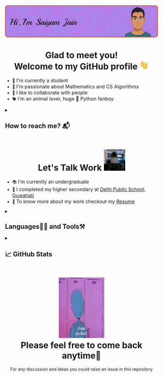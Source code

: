 ![Alt text](./resources/header.png)

<h1 align="center">Glad to meet you!<br>Welcome to my GitHub profile <img src="./resources/wave.gif" widht="30px" height="30px"></h1>
<ul>
    <li>🏢 <font size="3">I'm currently a student</font></li>
    <li>💜 <font size="3">I'm passionate about Mathematics and CS Algorithms</font></li>
    <li>🤝 <font size="3">I like to collaborate with people</font></li>
    <li>🐕 <font size="3">I'm an animal lover, huge 🐍 Python fanboy</font></li>
</ul>

<details>
    <summary><h2 style="padding-bottom:0px">How to reach me? 📬</h2></summary>
    <br>
    <a href="https://www.linkedin.com/in/saiyam-sandhir/"><img src="https://img.shields.io/badge/LinkedIn-blue?logo=linkedin&logoColor=white&style=for-the-badge" height="30px" widht="30px"></a>
    <a href="https://twitter.com/saiyam_sandhir"><img src="https://img.shields.io/badge/twitter-blue?logo=twitter&logoColor=white&style=for-the-badge" height="30px" widht="30px"></a>
    <a href="https://github.com/saiyam-sandhir"><img src="https://img.shields.io/badge/GitHub-purple?logo=github&logoColor=white&style=for-the-badge" height="30px" widht="30px"></a>
    <a href="mailto:saiyamsandhir@gmail.com"><img src="https://img.shields.io/badge/Email-red?logo=&Color=white&style=for-the-badge" height="30px" widht="30px"></a>
</details>

<h1 align="center">Let's Talk Work <img src="./resources/work.webp" width="70px" height="70px"></h1>
<ul>
    <li>📚 <font size="3">I'm currently an undergraduate</font></li>
    <li>🏫 <font size="3">I completed my higher secondary at <a href="https://dpsguwahati.org/">Delhi Public School, Guwahati</a></font></li>
    <li>🤔 <font size="3">To know more about my work checkout my <a href="">Resume</a></font></li>
</ul>

<details>
    <summary><h2 style="padding-bottom:0px">Languages👨‍💻 and Tools⚒</h2></summary>
    <br>
    <img src="./resources/python.png" alt="Python" height="50px" width="50px">&nbsp;&nbsp;&nbsp;&nbsp;&nbsp;<img src="./resources/html.png" alt="HTML5" height="50px" width="50px">&nbsp;&nbsp;&nbsp;&nbsp;&nbsp;<img src="./resources/css.png" alt="CSS3" height="50px" width="50px">&nbsp;&nbsp;&nbsp;&nbsp;&nbsp;<img src="./resources/bootstrap.png" alt="Bootstrap" height="50px" width="50px">
    <br>
    <img src="./resources/git.webp" alt="git" height="50px" width="50px">&nbsp;&nbsp;&nbsp;&nbsp;&nbsp;<img src="./resources/github.png" alt="GitHub" height="50px" width="50px">&nbsp;&nbsp;&nbsp;&nbsp;&nbsp;<img src="./resources/mysql.webp" alt="MySQL" height="50px" width="50px">&nbsp;&nbsp;&nbsp;&nbsp;&nbsp;<img src="./resources/markdown.png" alt="Markdown" height="50px" width="50px">
    <br>
    <img src="./resources/vscode.png" alt="VS Code" height="50px" width="50px">&nbsp;&nbsp;&nbsp;&nbsp;&nbsp;<img src="./resources/jupyter.png" alt="Jupyter Notebook" height="50px" width="98px">&nbsp;&nbsp;&nbsp;&nbsp;&nbsp;<img src="./resources/notepadpp.svg" alt="Notepad++" height="50px" width="50px">&nbsp;&nbsp;&nbsp;&nbsp;&nbsp;<img src="./resources/windows.png" alt="Windows" height="50px" width="50px">
</details>

<details>
    <summary><h2 style="padding-bottom:0px">📈 GitHub Stats</h2></summary>
    <br>
    <p align="center">
        <img src="https://github-readme-stats.vercel.app/api?username=saiyam-sandhir&theme=highcontrast&show_icons=true&count_private=true" width="48%">
        <img src="https://github-readme-streak-stats.herokuapp.com/?user=saiyam-sandhir&theme=highcontrast" width="48%">
    </p>
</details>

<h1 align="center"><img src="./resources/hopeyoulikeit.webp" alt="I Hope you like it" height="199px" width="150px"><br>Please feel free to come back anytime🧑</h1>
<p align="center">For any discussion and ideas you could raise an issue in this repository</p>
